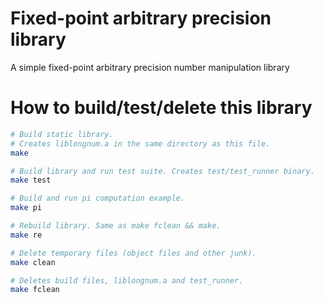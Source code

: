 # Fixed-point arbitrary precision library

A simple fixed-point arbitrary precision number manipulation library

# How to build/test/delete this library

```bash
# Build static library.
# Creates liblongnum.a in the same directory as this file.
make

# Build library and run test suite. Creates test/test_runner binary.
make test

# Build and run pi computation example.
make pi

# Rebuild library. Same as make fclean && make.
make re

# Delete temporary files (object files and other junk).
make clean

# Deletes build files, liblongnum.a and test_runner.
make fclean
```

